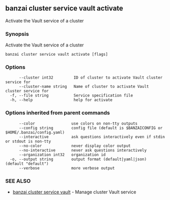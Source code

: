 ## banzai cluster service vault activate

Activate the Vault service of a cluster

### Synopsis

Activate the Vault service of a cluster

```
banzai cluster service vault activate [flags]
```

### Options

```
      --cluster int32         ID of cluster to activate Vault cluster service for
      --cluster-name string   Name of cluster to activate Vault cluster service for
  -f, --file string           Service specification file
  -h, --help                  help for activate
```

### Options inherited from parent commands

```
      --color                use colors on non-tty outputs
      --config string        config file (default is $BANZAICONFIG or $HOME/.banzai/config.yaml)
      --interactive          ask questions interactively even if stdin or stdout is non-tty
      --no-color             never display color output
      --no-interactive       never ask questions interactively
      --organization int32   organization id
  -o, --output string        output format (default|yaml|json) (default "default")
      --verbose              more verbose output
```

### SEE ALSO

* [banzai cluster service vault](banzai_cluster_service_vault.md)	 - Manage cluster Vault service

